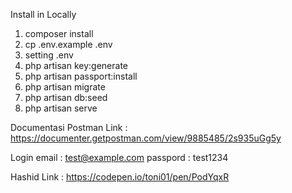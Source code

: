 Install in Locally
1. composer install
2. cp .env.example .env
3. setting .env
4. php artisan key:generate
5. php artisan passport:install
6. php artisan migrate
7. php artisan db:seed
8. php artisan serve

Documentasi Postman
Link : https://documenter.getpostman.com/view/9885485/2s935uGg5y

Login
email : test@example.com
passpord : test1234

Hashid
Link : https://codepen.io/toni01/pen/PodYqxR